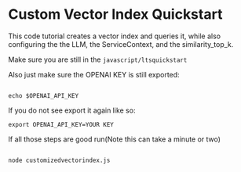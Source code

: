 # Custom Vector Index Quickstart

This code tutorial creates a vector index and queries it, while also configuring the the LLM, the ServiceContext, and the similarity_top_k.

Make sure you are still in the <code>javascript/ltsquickstart</code>

Also just make sure the OPENAI KEY is still exported:

```devdocs_run

echo $OPENAI_API_KEY

```

If you do not see export it again like so:

```
export OPENAI_API_KEY=YOUR KEY
```


If all those steps are good run(Note this can take a minute or two)


```devdocs_run

node customizedvectorindex.js

```
